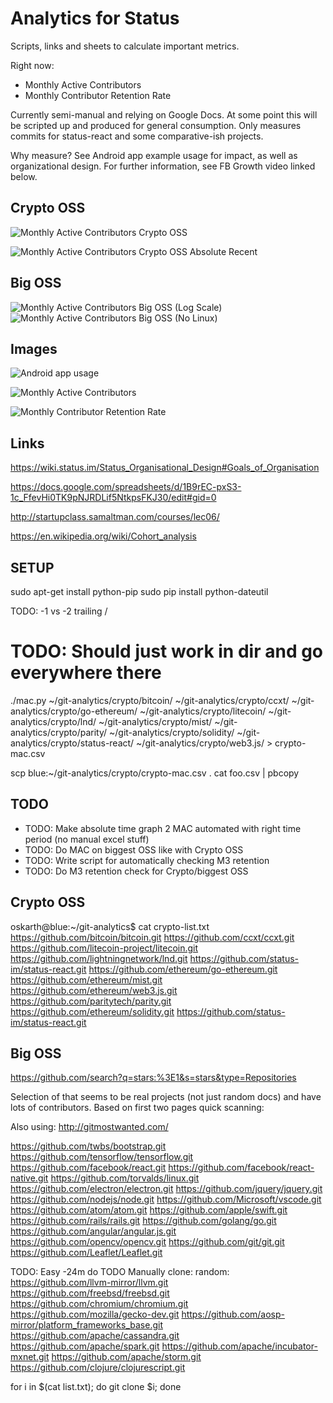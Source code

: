 # Analytics for Status

Scripts, links and sheets to calculate important metrics.

Right now:
- Monthly Active Contributors
- Monthly Contributor Retention Rate

Currently semi-manual and relying on Google Docs. At some point this will be scripted up and produced for general consumption. Only measures commits for status-react and some comparative-ish projects.

Why measure? See Android app example usage for impact, as well as organizational design. For further information, see FB Growth video linked below.

## Crypto OSS

![Monthly Active Contributors Crypto OSS](mac_crypto_oss.png "Monthly Active Contributors Crypto OSS")

![Monthly Active Contributors Crypto OSS Absolute Recent](mac_crypto_oss_absolute_recent.png "Monthly Active Contributors Crypto OSS Absolute Recent")

## Big OSS

![Monthly Active Contributors Big OSS (Log Scale)](mac_big_oss_log.png "Monthly Active Contributors Big OSS (Log Scale)")
![Monthly Active Contributors Big OSS (No Linux)](mac_big_oss_no_linux.png "Monthly Active Contributors Big OSS (No Linux)")

## Images

![Android app usage](app_retention_example.png "Android app usage")

![Monthly Active Contributors](mac_example.png "Monthly Active Contributors")

![Monthly Contributor Retention Rate](mcrr_example.png "Monthly Contributor Retention Rate")

## Links

https://wiki.status.im/Status_Organisational_Design#Goals_of_Organisation

https://docs.google.com/spreadsheets/d/1B9rEC-pxS3-1c_FfevHi0TK9pNJRDLif5NtkpsFKJ30/edit#gid=0

http://startupclass.samaltman.com/courses/lec06/

https://en.wikipedia.org/wiki/Cohort_analysis



## SETUP

sudo apt-get install python-pip
sudo pip install python-dateutil

TODO: -1 vs -2 trailing /

# TODO: Should just work in dir and go everywhere there
./mac.py ~/git-analytics/crypto/bitcoin/ ~/git-analytics/crypto/ccxt/ ~/git-analytics/crypto/go-ethereum/ ~/git-analytics/crypto/litecoin/ ~/git-analytics/crypto/lnd/ ~/git-analytics/crypto/mist/ ~/git-analytics/crypto/parity/ ~/git-analytics/crypto/solidity/ ~/git-analytics/crypto/status-react/ ~/git-analytics/crypto/web3.js/ > crypto-mac.csv

scp blue:~/git-analytics/crypto/crypto-mac.csv .
cat foo.csv | pbcopy

## TODO

- TODO: Make absolute time graph 2 MAC automated with right time period (no manual excel stuff)
- TODO: Do MAC on biggest OSS like with Crypto OSS
- TODO: Write script for automatically checking M3 retention
- TODO: Do M3 retention check for Crypto/biggest OSS

## Crypto OSS

oskarth@blue:~/git-analytics$ cat crypto-list.txt
https://github.com/bitcoin/bitcoin.git
https://github.com/ccxt/ccxt.git
https://github.com/litecoin-project/litecoin.git
https://github.com/lightningnetwork/lnd.git
https://github.com/status-im/status-react.git
https://github.com/ethereum/go-ethereum.git
https://github.com/ethereum/mist.git
https://github.com/ethereum/web3.js.git
https://github.com/paritytech/parity.git
https://github.com/ethereum/solidity.git
https://github.com/status-im/status-react.git

## Big OSS

https://github.com/search?q=stars:%3E1&s=stars&type=Repositories

Selection of that seems to be real projects (not just random docs) and have lots of contributors. Based on first two pages quick scanning:

Also using: http://gitmostwanted.com/

https://github.com/twbs/bootstrap.git
https://github.com/tensorflow/tensorflow.git
https://github.com/facebook/react.git
https://github.com/facebook/react-native.git
https://github.com/torvalds/linux.git
https://github.com/electron/electron.git
https://github.com/jquery/jquery.git
https://github.com/nodejs/node.git
https://github.com/Microsoft/vscode.git
https://github.com/atom/atom.git
https://github.com/apple/swift.git
https://github.com/rails/rails.git
https://github.com/golang/go.git
https://github.com/angular/angular.js.git
https://github.com/opencv/opencv.git
https://github.com/git/git.git
https://github.com/Leaflet/Leaflet.git

TODO: Easy -24m do
TODO Manually clone: random:
https://github.com/llvm-mirror/llvm.git
https://github.com/freebsd/freebsd.git
https://github.com/chromium/chromium.git
https://github.com/mozilla/gecko-dev.git
https://github.com/aosp-mirror/platform_frameworks_base.git
https://github.com/apache/cassandra.git
https://github.com/apache/spark.git
https://github.com/apache/incubator-mxnet.git
https://github.com/apache/storm.git
https://github.com/clojure/clojurescript.git

for i in $(cat list.txt); do git clone $i; done
